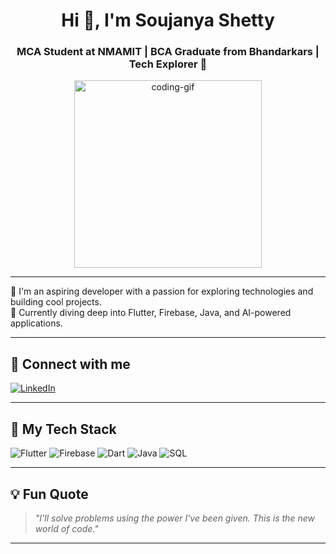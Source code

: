 <h1 align="center">Hi 👋, I'm Soujanya Shetty</h1>
<h3 align="center">MCA Student at NMAMIT | BCA Graduate from Bhandarkars | Tech Explorer 🚀</h3>

<p align="center">
  <img src="https://media.giphy.com/media/qgQUggAC3Pfv687qPC/giphy.gif" width="300" alt="coding-gif"/>
</p>

---

🌟 I'm an aspiring developer with a passion for exploring technologies and building cool projects.  
🎯 Currently diving deep into Flutter, Firebase, Java, and AI-powered applications.

---

## 🔗 Connect with me
[![LinkedIn](https://img.shields.io/badge/LinkedIn-blue?logo=linkedin&style=for-the-badge)](https://www.linkedin.com/in/soujanya-shetty)

---

## 🧰 My Tech Stack
![Flutter](https://img.shields.io/badge/-Flutter-02569B?logo=flutter&style=for-the-badge)
![Firebase](https://img.shields.io/badge/-Firebase-FFCA28?logo=firebase&style=for-the-badge)
![Dart](https://img.shields.io/badge/-Dart-0175C2?logo=dart&style=for-the-badge)
![Java](https://img.shields.io/badge/-Java-007396?logo=java&style=for-the-badge)
![SQL](https://img.shields.io/badge/-SQL-4479A1?logo=mysql&style=for-the-badge)

------

## 💡 Fun Quote

> *"I'll solve problems using the power I've been given. This is the new world of code."*

---

